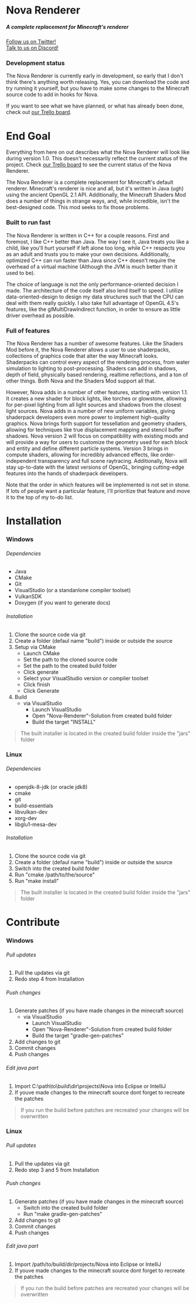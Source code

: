 # Nova Renderer
##### A complete replacement for Minecraft's renderer

[Follow us on Twitter!](https://twitter.com/NovaRendererMC)  
[Talk to us on Discord!](https://discordapp.com/invite/014ux6siiDogn9FLz)

### Development status
The Nova Renderer is currently early in development, so early that I don't think there's anything worth releasing. Yes, you can download the code and try running it yourself, but you have to make some changes to the Minecraft source code to add in hooks for Nova.

If you want to see what we have planned, or what has already been done, check out [our Trello board](https://trello.com/b/tf517UY2/nova-renderer).
 
# End Goal
Everything from here on out describes what the Nova Renderer will look like during version 1.0. This doesn't necessarily reflect the current status of the project. Check [our Trello board](https://trello.com/b/tf517UY2/nova-renderer) to see the current status of the Nova Renderer.

The Nova Renderer is a complete replacement for Minecraft's default renderer. Minecraft's renderer is nice and all, but it's written in Java (ugh) using the ancient OpenGL 2.1 API. Additionally, the Minecraft Shaders Mod does a number of things in strange ways, and, while incredible, isn't the best-designed code. This mod seeks to fix those problems.

### Built to run fast
The Nova Renderer is written in C++ for a couple reasons. First and foremost, I like C++ better than Java. The way I see it, Java treats you like a child, like you'll hurt yourself if left alone too long, while C++ respects you as an adult and trusts you to make your own decisions. Additionally, optimized C++ can run faster than Java since C++ doesn't require the overhead of a virtual machine (Although the JVM is much better than it used to be).

The choice of language is not the only performance-oriented decision I made. The architecture of the code itself also lend itself to speed. I utilize data-oriented-design to design my data structures such that the CPU can deal with them really quickly. I also take full advantage of OpenGL 4.5's features, like the glMultiDrawIndirect function, in order to ensure as little driver overhead as possible.

### Full of features
The Nova Renderer has a number of awesome features. Like the Shaders Mod before it, the Nova Renderer allows a user to use shaderpacks, collections of graphics code that alter the way Minecraft looks. Shaderpacks can control every aspect of the rendering process, from water simulation to lighting to post-processing. Shaders can add in shadows, depth of field, physically based rendering, realtime reflections, and a ton of other things. Both Nova and the Shaders Mod support all that.

However, Nova adds in a number of other features, starting with version 1.1. It creates a new shader for block lights, like torches or glowstone, allowing for per-pixel lighting from all light sources and shadows from the closest light sources. Nova adds in a number of new uniform variables, giving shaderpack developers even more power to implement high-quality graphics. Nova brings forth support for tessellation and geometry shaders, allowing for techniques like true displacement mapping and stencil buffer shadows. Nova version 2 will focus on compatibility with existing mods and will provide a way for users to customize the geometry used for each block and entity and define different particle systems. Version 3 brings in compute shaders, allowing for incredibly advanced effects, like order-independent transparency and full scene raytracing. Additionally, Nova will stay up-to-date with the latest versions of OpenGL, bringing cutting-edge features into the hands of shaderpack developers.

Note that the order in which features will be implemented is not set in stone. If lots of people want a particular feature, I'll prioritize that feature and move it to the top of my to-do list.

# Installation
### Windows
###### Dependencies
* Java
* CMake
* Git
* VisualStudio (or a standanlone compiler toolset)
* VulkanSDK
* Doxygen (if you want to generate docs)

###### Installation
1. Clone the source code via git
2. Create a folder (defaul name "build") inside or outside the source
3. Setup via CMake
    * Launch CMake
    * Set the path to the cloned source code
    * Set the path to the created build folder
    * Click generate
    * Select your VisualStudio version or compiler toolset
    * Click finish
    * Click Generate
4. Build
    * via VisualStudio
        * Launch VisualStudio
        * Open "Nova-Renderer"-Solution from created build folder
        * Build the target "INSTALL"
> The built installer is located in the created build folder inside the "jars" folder

### Linux
###### Dependencies
* openjdk-8-jdk (or oracle jdk8)
* cmake
* git
* build-essentials
* libvulkan-dev
* xorg-dev
* libglu1-mesa-dev

###### Installation
1. Clone the source code via git
2. Create a folder (defaul name "build") inside or outside the source
3. Switch into the created build folder
4. Run "cmake /path/to/the/source"
5. Run "make install"
> The built installer is located in the created build folder inside the "jars" folder

# Contribute
### Windows
###### Pull updates
1. Pull the updates via git
2. Redo step 4 from Installation

###### Push changes
1. Generate patches (if you have made changes in the minecraft source)
    * via VisualStudio
        * Launch VisualStudio
        * Open "Nova-Renderer"-Solution from created build folder
        * Build the target "gradle-gen-patches"
2. Add changes to git
3. Commit changes
4. Push changes

###### Edit java part
1. Import C:\path\to\build\dir\projects\Nova into Eclipse or IntelliJ
2. If youve made changes to the minecraft source dont forget to recreate the patches
> If you run the build before patches are recreated your changes will be overwritten

### Linux

###### Pull updates
1. Pull the updates via git
2. Redo step 3 and 5 from Installation

###### Push changes
1. Generate patches (if you have made changes in the minecraft source)
    * Switch into the created build folder
    * Run "make gradle-gen-patches"
2. Add changes to git
3. Commit changes
4. Push changes

###### Edit java part
1. Import /path/to/build/dir/projects/Nova into Eclipse or IntelliJ
2. If youve made changes to the minecraft source dont forget to recreate the patches
> If you run the build before patches are recreated your changes will be overwritten
